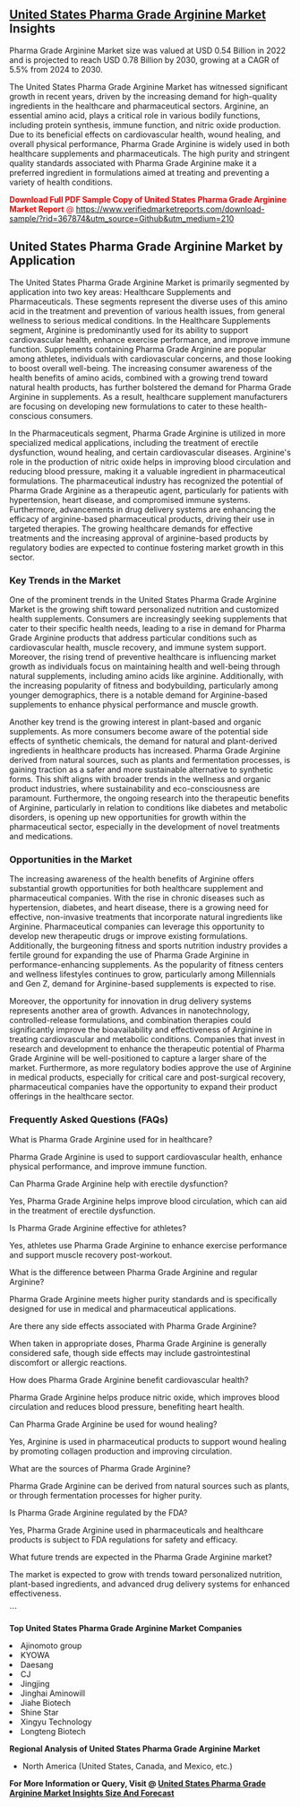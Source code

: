 <h2><a href="https://www.verifiedmarketreports.com/download-sample/?rid=367874&amp;utm_source=Github&amp;utm_medium=210" target="_blank">United States Pharma Grade Arginine Market</a> Insights</h2><p>Pharma Grade Arginine Market size was valued at USD 0.54 Billion in 2022 and is projected to reach USD 0.78 Billion by 2030, growing at a CAGR of 5.5% from 2024 to 2030.</p><p><p>The United States Pharma Grade Arginine Market has witnessed significant growth in recent years, driven by the increasing demand for high-quality ingredients in the healthcare and pharmaceutical sectors. Arginine, an essential amino acid, plays a critical role in various bodily functions, including protein synthesis, immune function, and nitric oxide production. Due to its beneficial effects on cardiovascular health, wound healing, and overall physical performance, Pharma Grade Arginine is widely used in both healthcare supplements and pharmaceuticals. The high purity and stringent quality standards associated with Pharma Grade Arginine make it a preferred ingredient in formulations aimed at treating and preventing a variety of health conditions. <p><span class=""><span style="color: #ff0000;"><strong>Download Full PDF Sample Copy of United States Pharma Grade Arginine Market Report</strong> @ </span><a href="https://www.verifiedmarketreports.com/download-sample/?rid=367874&amp;utm_source=Github&amp;utm_medium=210" target="_blank">https://www.verifiedmarketreports.com/download-sample/?rid=367874&amp;utm_source=Github&amp;utm_medium=210</a></span></p></p><h2>United States Pharma Grade Arginine Market by Application</h2><p>The United States Pharma Grade Arginine Market is primarily segmented by application into two key areas: Healthcare Supplements and Pharmaceuticals. These segments represent the diverse uses of this amino acid in the treatment and prevention of various health issues, from general wellness to serious medical conditions. In the Healthcare Supplements segment, Arginine is predominantly used for its ability to support cardiovascular health, enhance exercise performance, and improve immune function. Supplements containing Pharma Grade Arginine are popular among athletes, individuals with cardiovascular concerns, and those looking to boost overall well-being. The increasing consumer awareness of the health benefits of amino acids, combined with a growing trend toward natural health products, has further bolstered the demand for Pharma Grade Arginine in supplements. As a result, healthcare supplement manufacturers are focusing on developing new formulations to cater to these health-conscious consumers.</p><p>In the Pharmaceuticals segment, Pharma Grade Arginine is utilized in more specialized medical applications, including the treatment of erectile dysfunction, wound healing, and certain cardiovascular diseases. Arginine's role in the production of nitric oxide helps in improving blood circulation and reducing blood pressure, making it a valuable ingredient in pharmaceutical formulations. The pharmaceutical industry has recognized the potential of Pharma Grade Arginine as a therapeutic agent, particularly for patients with hypertension, heart disease, and compromised immune systems. Furthermore, advancements in drug delivery systems are enhancing the efficacy of arginine-based pharmaceutical products, driving their use in targeted therapies. The growing healthcare demands for effective treatments and the increasing approval of arginine-based products by regulatory bodies are expected to continue fostering market growth in this sector.</p><h3>Key Trends in the Market</h3><p>One of the prominent trends in the United States Pharma Grade Arginine Market is the growing shift toward personalized nutrition and customized health supplements. Consumers are increasingly seeking supplements that cater to their specific health needs, leading to a rise in demand for Pharma Grade Arginine products that address particular conditions such as cardiovascular health, muscle recovery, and immune system support. Moreover, the rising trend of preventive healthcare is influencing market growth as individuals focus on maintaining health and well-being through natural supplements, including amino acids like arginine. Additionally, with the increasing popularity of fitness and bodybuilding, particularly among younger demographics, there is a notable demand for Arginine-based supplements to enhance physical performance and muscle growth.</p><p>Another key trend is the growing interest in plant-based and organic supplements. As more consumers become aware of the potential side effects of synthetic chemicals, the demand for natural and plant-derived ingredients in healthcare products has increased. Pharma Grade Arginine derived from natural sources, such as plants and fermentation processes, is gaining traction as a safer and more sustainable alternative to synthetic forms. This shift aligns with broader trends in the wellness and organic product industries, where sustainability and eco-consciousness are paramount. Furthermore, the ongoing research into the therapeutic benefits of Arginine, particularly in relation to conditions like diabetes and metabolic disorders, is opening up new opportunities for growth within the pharmaceutical sector, especially in the development of novel treatments and medications.</p><h3>Opportunities in the Market</h3><p>The increasing awareness of the health benefits of Arginine offers substantial growth opportunities for both healthcare supplement and pharmaceutical companies. With the rise in chronic diseases such as hypertension, diabetes, and heart disease, there is a growing need for effective, non-invasive treatments that incorporate natural ingredients like Arginine. Pharmaceutical companies can leverage this opportunity to develop new therapeutic drugs or improve existing formulations. Additionally, the burgeoning fitness and sports nutrition industry provides a fertile ground for expanding the use of Pharma Grade Arginine in performance-enhancing supplements. As the popularity of fitness centers and wellness lifestyles continues to grow, particularly among Millennials and Gen Z, demand for Arginine-based supplements is expected to rise.</p><p>Moreover, the opportunity for innovation in drug delivery systems represents another area of growth. Advances in nanotechnology, controlled-release formulations, and combination therapies could significantly improve the bioavailability and effectiveness of Arginine in treating cardiovascular and metabolic conditions. Companies that invest in research and development to enhance the therapeutic potential of Pharma Grade Arginine will be well-positioned to capture a larger share of the market. Furthermore, as more regulatory bodies approve the use of Arginine in medical products, especially for critical care and post-surgical recovery, pharmaceutical companies have the opportunity to expand their product offerings in the healthcare sector.</p><h3>Frequently Asked Questions (FAQs)</h3><p>What is Pharma Grade Arginine used for in healthcare?</p><p>Pharma Grade Arginine is used to support cardiovascular health, enhance physical performance, and improve immune function.</p><p>Can Pharma Grade Arginine help with erectile dysfunction?</p><p>Yes, Pharma Grade Arginine helps improve blood circulation, which can aid in the treatment of erectile dysfunction.</p><p>Is Pharma Grade Arginine effective for athletes?</p><p>Yes, athletes use Pharma Grade Arginine to enhance exercise performance and support muscle recovery post-workout.</p><p>What is the difference between Pharma Grade Arginine and regular Arginine?</p><p>Pharma Grade Arginine meets higher purity standards and is specifically designed for use in medical and pharmaceutical applications.</p><p>Are there any side effects associated with Pharma Grade Arginine?</p><p>When taken in appropriate doses, Pharma Grade Arginine is generally considered safe, though side effects may include gastrointestinal discomfort or allergic reactions.</p><p>How does Pharma Grade Arginine benefit cardiovascular health?</p><p>Pharma Grade Arginine helps produce nitric oxide, which improves blood circulation and reduces blood pressure, benefiting heart health.</p><p>Can Pharma Grade Arginine be used for wound healing?</p><p>Yes, Arginine is used in pharmaceutical products to support wound healing by promoting collagen production and improving circulation.</p><p>What are the sources of Pharma Grade Arginine?</p><p>Pharma Grade Arginine can be derived from natural sources such as plants, or through fermentation processes for higher purity.</p><p>Is Pharma Grade Arginine regulated by the FDA?</p><p>Yes, Pharma Grade Arginine used in pharmaceuticals and healthcare products is subject to FDA regulations for safety and efficacy.</p><p>What future trends are expected in the Pharma Grade Arginine market?</p><p>The market is expected to grow with trends toward personalized nutrition, plant-based ingredients, and advanced drug delivery systems for enhanced effectiveness.</p>```</p><p><strong>Top United States Pharma Grade Arginine Market Companies</strong></p><div data-test-id=""><p><li>Ajinomoto group</li><li> KYOWA</li><li> Daesang</li><li> CJ</li><li> Jingjing</li><li> Jinghai Aminowill</li><li> Jiahe Biotech</li><li> Shine Star</li><li> Xingyu Technology</li><li> Longteng Biotech</li></p><div><strong>Regional Analysis of&nbsp;United States Pharma Grade Arginine Market</strong></div><ul><li dir="ltr"><p dir="ltr">North America&nbsp;(United States, Canada, and Mexico, etc.)</p></li></ul><p><strong>For More Information or Query, Visit @&nbsp;</strong><strong><a href="https://www.verifiedmarketreports.com/product/pharma-grade-arginine-market/?utm_source=Github&amp;utm_medium=210" target="_blank">United States Pharma Grade Arginine Market Insights Size And Forecast</a></strong></p></div>
